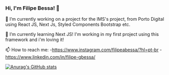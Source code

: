 ### Hi, I'm Filipe Bessa! 👋

🔭 I’m currently working on a project for the IMS's project, from Porto Digital using React JS, Next Js, Styled Components Bootstrap etc.

🌱 I’m currently learning Next JS! I'm working in my first project using this framework and i'm loving it!

📫 How to reach me:
  -https://www.instagram.com/filipeabessa/?hl=pt-br
  -https://www.linkedin.com/in/filipe-gbessa/
  
  
  [![Anurag's GitHub stats](https://github-readme-stats.vercel.app/api?username=Filipegbessaa)](https://github.com/Filipegbessaa&show_icons=true&theme=radical)

<!--
**Filipegbessaa/Filipegbessaa** is a ✨ _special_ ✨ repository because its `README.md` (this file) appears on your GitHub profile.



